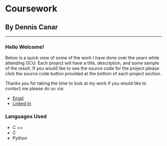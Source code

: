 # Coursework
## By Dennis Canar

---

### Hello Welcome! 
Below is a quick view of some of the work I have done over the years while attending GCU. Each project will have a title,
description, and some sample of the result. If you would like to see the source code for the project please click the source
code button provided at the bottom of each project section. 

Thanks you for taking the time to look at my work if you would like to contact me please do so via:
* [Email](malito:anthony.canar@gmail.com)
* [Linked In](https://www.linkedin.com/in/dennis-canar-b60929178/)

### Languages Used 
- C ++ 
- C
- Python 


